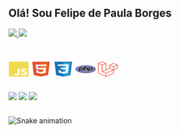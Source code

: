 ## Olá! Sou Felipe de Paula Borges

<div>
  <a href="https://github.com/Borges1607">
    <img height="180em" src="https://github-readme-stats.vercel.app/api?username=Borges1607&show_icons=true&theme=dracula&include_all_commits=true&count_private=true"/>
    <img height="180em" src="https://github-readme-stats.vercel.app/api/top-langs/?username=Borges1607&layout=compact&langs_count=16&langs_count_private=true&theme=dracula"/>
  </a>
</div>

##

<div style="display: inline_block"><br>
  <img align="center" alt="Alpine.JS" height="30" width="40" src="https://raw.githubusercontent.com/devicons/devicon/master/icons/javascript/javascript-plain.svg">
  <img align="center" alt="HTML" height="30" width="40" src="https://raw.githubusercontent.com/devicons/devicon/master/icons/html5/html5-original.svg">
  <img align="center" alt="CSS" height="30" width="40" src="https://raw.githubusercontent.com/devicons/devicon/master/icons/css3/css3-original.svg">
  <img align="center" alt="Php" height="30" width="40" src="https://raw.githubusercontent.com/devicons/devicon/master/icons/php/php-original.svg">
  <img align="center" alt="Laravel" height="30" width="40" src="https://raw.githubusercontent.com/devicons/devicon/master/icons/laravel/laravel-original.svg">
</div>

  ##
 
<div> 
   <a href="https://instagram.com/felipe_borges_1607" target="_blank"><img src="https://img.shields.io/badge/-Instagram-%23E4405F?style=for-the-badge&logo=instagram&logoColor=white" target="_blank"></a>
   <a href = "felipe.borges.1607@gmail.com"><img src="https://img.shields.io/badge/-Gmail-%23333?style=for-the-badge&logo=gmail&logoColor=white" target="_blank"></a>
   <a href="https://www.linkedin.com/in/felipe-borges-98a556272" target="_blank"><img src="https://img.shields.io/badge/-LinkedIn-%230077B5?style=for-the-badge&logo=linkedin&logoColor=white" target="_blan"></a> 
</div>

 ##
 ![Snake animation](https://github.com/Borges1607/Borges1607/blob/output/github-contribution-grid-snake.svg)

